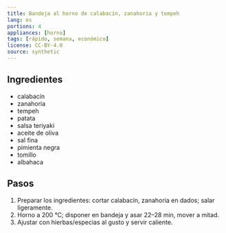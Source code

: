 ```yaml
---
title: Bandeja al horno de calabacín, zanahoria y tempeh
lang: es
portions: 4
appliances: [horno]
tags: [rápido, semana, económico]
license: CC-BY-4.0
source: synthetic
---
```

## Ingredientes
- calabacín
- zanahoria
- tempeh
- patata
- salsa teriyaki
- aceite de oliva
- sal fina
- pimienta negra
- tomillo
- albahaca

## Pasos
1. Preparar los ingredientes: cortar calabacín, zanahoria en dados; salar ligeramente.
2. Horno a 200 °C; disponer en bandeja y asar 22–28 min, mover a mitad.
3. Ajustar con hierbas/especias al gusto y servir caliente.
